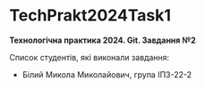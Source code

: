 ﻿# TechPrakt2024Task1
**Технологічна практика 2024. Git. Завдання №2**

Список студентів, які виконали завдання:
* Білий Микола Миколайович, група ІПЗ-22-2
